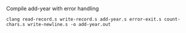 Compile add-year with error handling

```
clang read-record.s write-record.s add-year.s error-exit.s count-chars.s write-newline.s -o add-year.out
```
